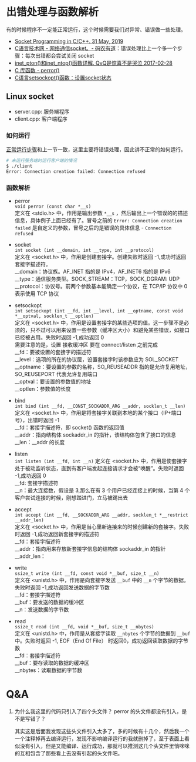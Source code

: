 # 出错处理与函数解析

有的时候程序不一定能正常运行，这个时候需要我们对异常、错误做一些处理。

- [Socket Programming in C/C++. 31 May, 2019](https://www.geeksforgeeks.org/socket-programming-cc/)
- [C语言技术网 - 网络通信socket。- 码农有道](http://www.freecplus.net/0047ac4059b14d52bcc1d4df6ae8bb83.html)：错误处理比上一个多一个步骤：每次出错都会尝试关闭 socket
- [inet_pton()和inet_ntop()函数详解. QvQ是惊喜不是哭泣 2017-02-28](https://blog.csdn.net/zyy617532750/article/details/58595700)
- [C 库函数 - perror()](https://www.runoob.com/cprogramming/c-function-perror.html)
- [C语言setsockopt()函数：设置socket状态](http://c.biancheng.net/cpp/html/374.html)

## Linux socket 
- server.cpp: 服务端程序
- client.cpp: 客户端程序
### 如何运行

[正常运行步骤](../basic/README.md)和上一节一致，这里主要将错误处理，因此讲不正常的如何运行。

```bash
# 未运行服务端时运行客户端的情况
$ ./client 
Error: Connection creation failed: Connection refused
```

### 函数解析
- perror  
    `void perror (const char *__s)`   
    定义在 <stdio.h> 中，作用是输出参数 `*__s` ，然后输出上一个错误的的描述信息，具体例子上面已经有了。冒号之前的 `Error: Connection creation failed` 是自定义的参数，冒号之后的是错误的具体信息 - `Connection refused`

- socket  
    `int socket (int __domain, int __type, int __protocol)`  
    定义在 <socket.h> 中，作用是创建套接字。创建失败时返回 -1,成功时返回套接字描述符。  
    __domain：协议族。AF_INET 指的是 IPv4，AF_INET6 指的是 IPv6    
    __type：通信服务类型。SOCK_STREAM：TCP，SOCK_DGRAM: UDP  
    __protocol：协议号。前两个参数基本能确定一个协议，在 TCP/IP 协议中 0 表示使用 TCP 协议

- setsockopt  
    `int setsockopt (int __fd, int __level, int __optname, const void *__optval, socklen_t __optlen)`  
    定义在 <socket.h> 中，作用是设置套接字的某些选项的值。这一步骤不是必须的，只不过可以用来设置一些参数（缓冲区大小）和避免某些错误，如接口已经被占用。失败时返回 -1,成功返回 0  
    需要注意的是，设置 接收缓冲区 要在 connect/listen 之前完成  
    __fd：要被设置的套接字的描述符  
    __level：选项的所在的协议层，设置套接字时该参数应为 SOL_SOCKET  
    __optname：要设置的参数的名称，SO_REUSEADDR 指的是允许复用地址，SO_REUSEPORT 代表允许复用端口  
    __optval：要设置的参数值的地址    
    __optlen：参数值的长度

- bind  
    `int bind (int __fd, __CONST_SOCKADDR_ARG __addr, socklen_t __len)`  
    定义在 <socket.h> 中，作用是将套接字关联到本地的某个接口（IP+端口号），出错时返回 -1  
    __fd：套接字描述符，即 socket() 函数的返回值  
    __addr：指向结构体 sockaddr_in 的指针，该结构体包含了接口的信息  
    __len：__addr 的长度

- listen  
    `int listen (int __fd, int __n)`
    定义在 <socket.h> 中，作用是使套接字处于被动监听状态，直到有客户端发起连接请求才会被“唤醒”。失败时返回 -1,成功返回 0  
     __fd: 套接字描述符  
    __n：最大连接数，假设是 3,那么在有 3 个用户已经连接上的时候，当第 4 个客户尝试连接的时候，刚想踏进门，立马被踢出去

- accept  
    `int accept (int __fd, __SOCKADDR_ARG __addr, socklen_t *__restrict __addr_len)`  
    定义在 <socket.h> 中，作用是当心里新连接来的时候创建新的套接字。失败时返回 -1,成功返回新套接字的描述符  
    __fd：套接字描述符  
    __addr：指向用来存放新套接字信息的结构体 sockaddr_in 的指针  
    __addr_len：

- write  
    `ssize_t write (int __fd, const void *__buf, size_t __n)`  
    定义在 <unistd.h> 中，作用是向套接字发送 `__buf` 中的 `__n` 个字节的数据。失败时返回 -1,成功返回发送数据的字节数  
    __fd：套接字描述符  
    __buf：要发送的数据的缓冲区  
    __n：发送数据的字节数

- read  
    `ssize_t read (int __fd, void *__buf, size_t __nbytes)`  
    定义在 <unistd.h> 中，作用是从套接字读取 `__nbytes` 个字节的数据到 `__buf` 中。失败时返回 -1, EOF（End Of File） 时返回0，成功返回读取数据的字节数  
    __fd：套接字描述符  
    __buf：要存读取的数据的缓冲区  
    __nbytes：读取数据的字节数


# Q&A
1. 为什么我这里的代码只引入了四个头文件？ perror 的头文件都没有引入，是不是写错了？
    
    其实这是后面我发现这些头文件引入太多了，多的时候有十几个，然后我一个一个注释掉再去编译运行，发现不影响编译运行的我就删掉了，至于表面上看似没有引入，但是又能编译、运行成功，那就可以推测这几个头文件里悄咪咪的互相包含了那些看上去没有引起的头文件吧。

